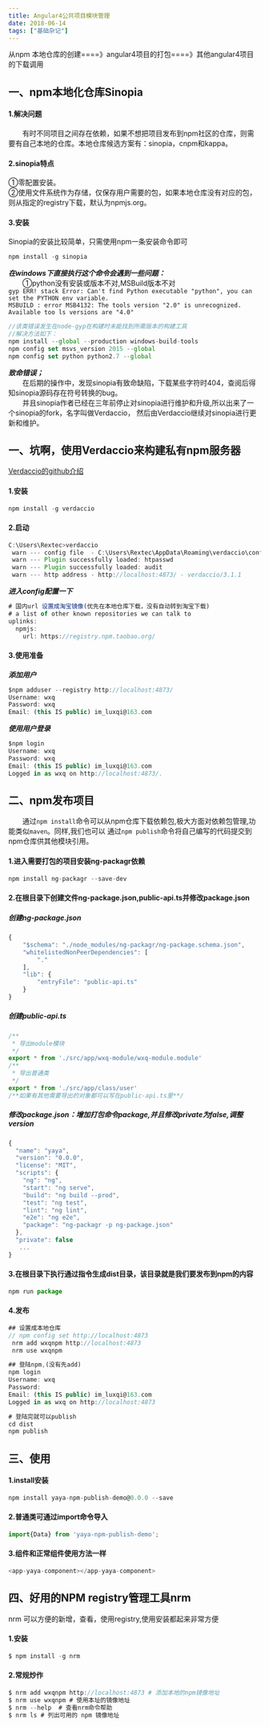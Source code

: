 ```yaml
---
title: Angular4公共项目模块管理 
date: 2018-06-14
tags: ["基础杂记"]
---
```


从npm 本地仓库的创建====》angular4项目的打包====》其他angular4项目的下载调用

<!--more-->
## 一、npm本地化仓库Sinopia
#### 1.解决问题
&emsp;&emsp;有时不同项目之间存在依赖，如果不想把项目发布到npm社区的仓库，则需要有自己本地的仓库。本地仓库候选方案有：sinopia，cnpm和kappa。
#### 2.sinopia特点
①零配置安装。  
②使用文件系统作为存储，仅保存用户需要的包，如果本地仓库没有对应的包，则从指定的registry下载，默认为npmjs.org。  
#### 3.安装
Sinopia的安装比较简单，只需使用npm一条安装命令即可
```javascript
npm install -g sinopia
```
***在windows下直接执行这个命令会遇到一些问题：***  
&emsp;&emsp;①python没有安装或版本不对,MSBuild版本不对   
`gyp ERR! stack Error: Can't find Python executable "python", you can set the PYTHON env variable.`  
`MSBUILD : error MSB4132: The tools version "2.0" is unrecognized. Available too ls versions are "4.0"`  
```javascript
//该类错误发生在node-gyp在构建时未能找到所需版本的构建工具
//解决方法如下：
npm install --global --production windows-build-tools
npm config set msvs_version 2015 --global
npm config set python python2.7 --global
```
***致命错误；***  
&emsp;&emsp;在后期的操作中，发现sinopia有致命缺陷，下载某些字符时404，查阅后得知sinopia源码存在符号转换的bug。  
&emsp;&emsp;并且sinopia作者已经在三年前停止对sinopia进行维护和升级,所以出来了一个sinopia的fork，名字叫做Verdaccio，
然后由Verdaccio继续对sinopia进行更新和维护。
## 一、坑啊，使用Verdaccio来构建私有npm服务器
[Verdaccio的github介绍](https://github.com/verdaccio/verdaccio)
#### 1.安装
```javascript
npm install -g verdaccio
```
#### 2.启动
```javascript
C:\Users\Rextec>verdaccio
 warn --- config file  - C:\Users\Rextec\AppData\Roaming\verdaccio\config.yaml
 warn --- Plugin successfully loaded: htpasswd
 warn --- Plugin successfully loaded: audit
 warn --- http address - http://localhost:4873/ - verdaccio/3.1.1
```
***进入config配置一下***
```javascript	
# 国内url 设置成淘宝镜像(优先在本地仓库下载，没有自动转到淘宝下载)
# a list of other known repositories we can talk to
uplinks:
  npmjs:
    url: https://registry.npm.taobao.org/
```
#### 3.使用准备
***添加用户***  
```javascript
$npm adduser --registry http://localhost:4873/
Username: wxq
Password: wxq
Email: (this IS public) im_luxqi@163.com
```
***使用用户登录***  
```javascript
$npm login
Username: wxq
Password: wxq
Email: (this IS public) im_luxqi@163.com
Logged in as wxq on http://localhost:4873/.
```
## 二、npm发布项目
&emsp;&emsp;通过`npm install`命令可以从npm仓库下载依赖包,极大方面对依赖包管理,功能类似`maven`。同样,我们也可以
通过`npm publish`命令将自己编写的代码提交到npm仓库供其他模块引用。
#### 1.进入需要打包的项目安装ng-packagr依赖
```javascript
npm install ng-packagr --save-dev
```
#### 2.在根目录下创建文件ng-package.json,public-api.ts并修改package.json
##### 创建ng-package.json
```javascript
{
    "$schema": "./node_modules/ng-packagr/ng-package.schema.json",
    "whitelistedNonPeerDependencies": [
        "."
    ],
    "lib": {
        "entryFile": "public-api.ts"
    }
}
```
##### 创建public-api.ts
```javascript
/**
 * 导出module模块
 */
export * from './src/app/wxq-module/wxq-module.module'
/**
 * 导出普通类
 */
export * from './src/app/class/user'
/**如果有其他需要导出的对象都可以写在public-api.ts里**/
```
##### 修改package.json：增加打包命令package,并且修改private为false,调整version
```javascript
{
  "name": "yaya",
  "version": "0.0.0",
  "license": "MIT",
  "scripts": {
    "ng": "ng",
    "start": "ng serve",
    "build": "ng build --prod",
    "test": "ng test",
    "lint": "ng lint",
    "e2e": "ng e2e",
    "package": "ng-packagr -p ng-package.json"
  },
  "private": false
   ...
}
```
#### 3.在根目录下执行通过指令生成dist目录，该目录就是我们要发布到npm的内容
```javascript
npm run package
```
#### 4.发布
```javascript
## 设置成本地仓库
// npm config set http://localhost:4873
 nrm add wxqnpm http://localhost:4873
 nrm use wxqnpm

## 登陆npm,(没有先add)
npm login
Username: wxq
Password:
Email: (this IS public) im_luxqi@163.com
Logged in as wxq on http://localhost:4873

# 登陆完就可以publish
cd dist
npm publish
```
## 三、使用
#### 1.install安装
```javascript
npm install yaya-npm-publish-demo@0.0.0 --save
```
#### 2.普通类可通过import命令导入
```javascript
import{Data} from 'yaya-npm-publish-demo';
```
#### 3.组件和正常组件使用方法一样
```javascript
<app-yaya-component></app-yaya-component>
```
## 四、好用的NPM registry管理工具nrm
nrm 可以方便的新增，查看，使用registry,使用安装都起来非常方便
#### 1.安装
```javascript
$ npm install -g nrm
```
#### 2.常规炒作
```javascript
$ nrm add wxqnpm http://localhost:4873 # 添加本地的npm镜像地址
$ nrm use wxqnpm # 使用本址的镜像地址
$ nrm --help  # 查看nrm命令帮助
$ nrm ls # 列出可用的 npm 镜像地址
```